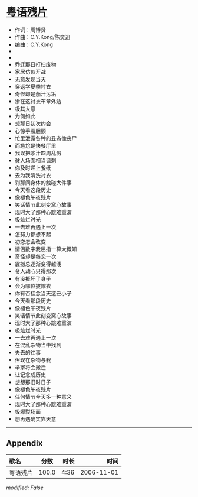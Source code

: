 # [粤语残片](https://music.163.com/song?id=65778)

* 作词：周博贤
* 作曲：C.Y.Kong/陈奕迅
* 编曲：C.Y.Kong
*
*
* 乔迁那日打扫废物
* 家居仿似开战
* 无意发现当天
* 穿返学夏季衬衣
* 奇怪却是茄汁污垢
* 渗在这衬衣布章外边
* 极其大意
* 为何如此
* 想那日初次约会
* 心惊手震胆颤
* 忙里泄露各种的丑态像丧尸
* 而尴尬是快餐厅里
* 我误把浆汁四周乱溅
* 骇人场面相当讽刺
* 你及时递上餐纸
* 去为我清洗衬衣
* 刹那间身体的触碰大件事
* 今天看这段历史
* 像褪色午夜残片
* 笑话情节此刻变窝心故事
* 现时大了那种心跳难重演
* 极灿烂时光
* 一去难再遇上一次
* 怎努力都想不起
* 初恋怎会改变
* 情侣数字我屈指一算大概知
* 奇怪却是每恋一次
* 震撼总逐渐变得越浅
* 令人动心只得那次
* 有没捱坏了身子
* 会为哪位披嫁衣
* 你有否挂念当天这丑小子
* 今天看那段历史
* 像褪色午夜残片
* 笑话情节此刻变窝心故事
* 现时大了那种心跳难重演
* 极灿烂时光
* 一去难再遇上一次
* 在混乱杂物当中找到
* 失去的往事
* 但现在杂物与我
* 举家将会搬迁
* 让记念成历史
* 想想那旧时日子
* 像褪色午夜残片
* 任何情节今天多一种意义
* 现时大了那种心跳难重演
* 极爆裂场面
* 想再遇确实靠天意


---

## Appendix

|歌名|分数|时长|时间|
|:---|:---:|---:|---:|
|粤语残片|100.0|4:36|2006-11-01

*modified: False*